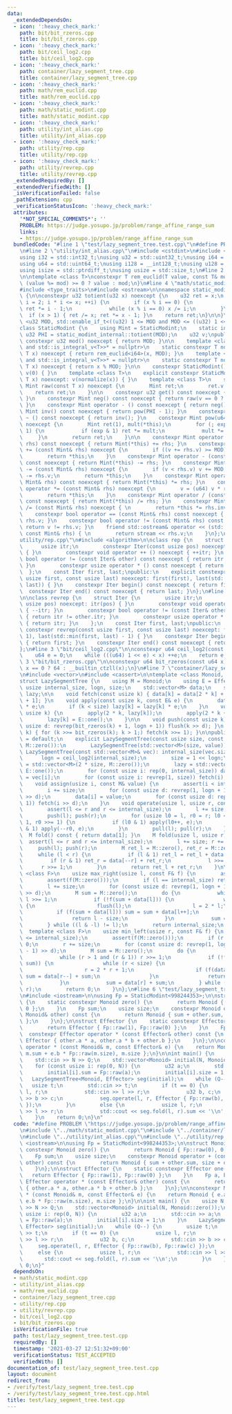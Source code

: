 ```yaml
---
data:
  _extendedDependsOn:
  - icon: ':heavy_check_mark:'
    path: bit/bit_rzeros.cpp
    title: bit/bit_rzeros.cpp
  - icon: ':heavy_check_mark:'
    path: bit/ceil_log2.cpp
    title: bit/ceil_log2.cpp
  - icon: ':heavy_check_mark:'
    path: container/lazy_segment_tree.cpp
    title: container/lazy_segment_tree.cpp
  - icon: ':heavy_check_mark:'
    path: math/rem_euclid.cpp
    title: math/rem_euclid.cpp
  - icon: ':heavy_check_mark:'
    path: math/static_modint.cpp
    title: math/static_modint.cpp
  - icon: ':heavy_check_mark:'
    path: utility/int_alias.cpp
    title: utility/int_alias.cpp
  - icon: ':heavy_check_mark:'
    path: utility/rep.cpp
    title: utility/rep.cpp
  - icon: ':heavy_check_mark:'
    path: utility/revrep.cpp
    title: utility/revrep.cpp
  _extendedRequiredBy: []
  _extendedVerifiedWith: []
  _isVerificationFailed: false
  _pathExtension: cpp
  _verificationStatusIcon: ':heavy_check_mark:'
  attributes:
    '*NOT_SPECIAL_COMMENTS*': ''
    PROBLEM: https://judge.yosupo.jp/problem/range_affine_range_sum
    links:
    - https://judge.yosupo.jp/problem/range_affine_range_sum
  bundledCode: "#line 1 \"test/lazy_segment_tree.test.cpp\"\n#define PROBLEM \"https://judge.yosupo.jp/problem/range_affine_range_sum\"\
    \n#line 2 \"utility/int_alias.cpp\"\n#include <cstdint>\n#include <cstddef>\n\n\
    using i32 = std::int32_t;\nusing u32 = std::uint32_t;\nusing i64 = std::int64_t;\n\
    using u64 = std::uint64_t;\nusing i128 = __int128_t;\nusing u128 = __uint128_t;\n\
    using isize = std::ptrdiff_t;\nusing usize = std::size_t;\n#line 2 \"math/rem_euclid.cpp\"\
    \n\ntemplate <class T>\nconstexpr T rem_euclid(T value, const T& mod) {\n    return\
    \ (value %= mod) >= 0 ? value : mod;\n}\n#line 4 \"math/static_modint.cpp\"\n\
    #include <type_traits>\n#include <ostream>\n\nnamespace static_modint_internal\
    \ {\n\nconstexpr u32 totient(u32 x) noexcept {\n    u32 ret = x;\n    for (u32\
    \ i = 2; i * i <= x; ++i) {\n        if (x % i == 0) {\n            ret /= i;\
    \ ret *= i - 1;\n            while (x % i == 0) x /= i;\n        }\n    }\n  \
    \  if (x > 1) { ret /= x; ret *= x - 1; }\n    return ret;\n}\n\n}\n\ntemplate\
    \ <u32 MOD, std::enable_if_t<((u32) 1 <= MOD and MOD <= ((u32) 1 << 31))>* = nullptr>\n\
    class StaticModint {\n    using Mint = StaticModint;\n    static inline constexpr\
    \ u32 PHI = static_modint_internal::totient(MOD);\n    u32 v;\npublic:\n    static\
    \ constexpr u32 mod() noexcept { return MOD; }\n\n    template <class T, std::enable_if_t<std::is_signed_v<T>\
    \ and std::is_integral_v<T>>* = nullptr>\n    static constexpr T normalize(const\
    \ T x) noexcept { return rem_euclid<i64>(x, MOD); }\n    template <class T, std::enable_if_t<std::is_unsigned_v<T>\
    \ and std::is_integral_v<T>>* = nullptr>\n    static constexpr T normalize(const\
    \ T x) noexcept { return x % MOD; }\n\n    constexpr StaticModint() noexcept:\
    \ v(0) { }\n    template <class T>\n    explicit constexpr StaticModint(const\
    \ T x) noexcept: v(normalize(x)) { }\n    template <class T>\n    static constexpr\
    \ Mint raw(const T x) noexcept {\n        Mint ret;\n        ret.v = x;\n    \
    \    return ret;\n    }\n\n    constexpr u32 get() const noexcept { return v;\
    \ }\n    constexpr Mint neg() const noexcept { return raw(v == 0 ? 0 : MOD - v);\
    \ }\n    constexpr Mint operator - () const noexcept { return neg(); }\n    constexpr\
    \ Mint inv() const noexcept { return pow(PHI - 1); }\n    constexpr Mint operator\
    \ ~ () const noexcept { return inv(); }\n    constexpr Mint pow(u64 exp) const\
    \ noexcept {\n        Mint ret(1), mult(*this);\n        for (; exp > 0; exp >>=\
    \ 1) {\n            if (exp & 1) ret *= mult;\n            mult *= mult;\n   \
    \     }\n        return ret;\n    }\n\n    constexpr Mint operator + (const Mint&\
    \ rhs) const noexcept { return Mint(*this) += rhs; }\n    constexpr Mint& operator\
    \ += (const Mint& rhs) noexcept {\n        if ((v += rhs.v) >= MOD) v -= MOD;\n\
    \        return *this;\n    }\n    constexpr Mint operator - (const Mint& rhs)\
    \ const noexcept { return Mint(*this) -= rhs; }\n    constexpr Mint& operator\
    \ -= (const Mint& rhs) noexcept {\n        if (v < rhs.v) v += MOD;\n        v\
    \ -= rhs.v;\n        return *this;\n    }\n    constexpr Mint operator * (const\
    \ Mint& rhs) const noexcept { return Mint(*this) *= rhs; }\n    constexpr Mint&\
    \ operator *= (const Mint& rhs) noexcept {\n        v = (u64) v * rhs.v % MOD;\n\
    \        return *this;\n    }\n    constexpr Mint operator / (const Mint& rhs)\
    \ const noexcept { return Mint(*this) /= rhs; }\n    constexpr Mint& operator\
    \ /= (const Mint& rhs) noexcept { \n        return *this *= rhs.inv();\n    }\n\
    \    constexpr bool operator == (const Mint& rhs) const noexcept { return v ==\
    \ rhs.v; }\n    constexpr bool operator != (const Mint& rhs) const noexcept {\
    \ return v != rhs.v; }\n    friend std::ostream& operator << (std::ostream& stream,\
    \ const Mint& rhs) { \n        return stream << rhs.v;\n    }\n};\n#line 3 \"\
    utility/rep.cpp\"\n#include <algorithm>\n\nclass rep {\n    struct Iter {\n  \
    \      usize itr;\n        constexpr Iter(const usize pos) noexcept: itr(pos)\
    \ { }\n        constexpr void operator ++ () noexcept { ++itr; }\n        constexpr\
    \ bool operator != (const Iter& other) const noexcept { return itr != other.itr;\
    \ }\n        constexpr usize operator * () const noexcept { return itr; }\n  \
    \  };\n    const Iter first, last;\npublic:\n    explicit constexpr rep(const\
    \ usize first, const usize last) noexcept: first(first), last(std::max(first,\
    \ last)) { }\n    constexpr Iter begin() const noexcept { return first; }\n  \
    \  constexpr Iter end() const noexcept { return last; }\n};\n#line 4 \"utility/revrep.cpp\"\
    \n\nclass revrep {\n    struct Iter {\n        usize itr;\n        constexpr Iter(const\
    \ usize pos) noexcept: itr(pos) { }\n        constexpr void operator ++ () noexcept\
    \ { --itr; }\n        constexpr bool operator != (const Iter& other) const noexcept\
    \ { return itr != other.itr; }\n        constexpr usize operator * () const noexcept\
    \ { return itr; }\n    };\n    const Iter first, last;\npublic:\n    explicit\
    \ constexpr revrep(const usize first, const usize last) noexcept: first(last -\
    \ 1), last(std::min(first, last) - 1) { }\n    constexpr Iter begin() const noexcept\
    \ { return first; }\n    constexpr Iter end() const noexcept { return last; }\n\
    };\n#line 3 \"bit/ceil_log2.cpp\"\n\nconstexpr u64 ceil_log2(const u64 x) {\n\
    \    u64 e = 0;\n    while (((u64) 1 << e) < x) ++e;\n    return e;\n}\n#line\
    \ 3 \"bit/bit_rzeros.cpp\"\n\nconstexpr u64 bit_rzeros(const u64 x) {\n    return\
    \ x == 0 ? 64 : __builtin_ctzll(x);\n}\n#line 7 \"container/lazy_segment_tree.cpp\"\
    \n#include <vector>\n#include <cassert>\n\ntemplate <class Monoid, class Effector>\n\
    struct LazySegmentTree {\n    using M = Monoid;\n    using E = Effector;\n   \
    \ usize internal_size, logn, size;\n    std::vector<M> data;\n    std::vector<E>\
    \ lazy;\n\n    void fetch(const usize k) { data[k] = data[2 * k] + data[2 * k\
    \ + 1]; }\n    void apply(const usize k, const E& e) {\n        data[k] = data[k]\
    \ * e;\n        if (k < size) lazy[k] = lazy[k] * e;\n    }\n    void flush(const\
    \ usize k) {\n        apply(2 * k, lazy[k]);\n        apply(2 * k + 1, lazy[k]);\n\
    \        lazy[k] = E::one();\n    }\n\n    void push(const usize k) { for (const\
    \ usize d: revrep(bit_rzeros(k) + 1, logn + 1)) flush(k >> d); }\n    void pull(usize\
    \ k) { for (k >>= bit_rzeros(k); k > 1;) fetch(k >>= 1); }\n\npublic:\n    LazySegmentTree()\
    \ = default;\n    explicit LazySegmentTree(const usize size, const M& value =\
    \ M::zero()):\n        LazySegmentTree(std::vector<M>(size, value)) { }\n    explicit\
    \ LazySegmentTree(const std::vector<M>& vec): internal_size(vec.size()) {\n  \
    \      logn = ceil_log2(internal_size);\n        size = 1 << logn;\n        data\
    \ = std::vector<M>(2 * size, M::zero());\n        lazy = std::vector<E>(size,\
    \ E::one());\n        for (const usize i: rep(0, internal_size)) data[size + i]\
    \ = vec[i];\n        for (const usize i: revrep(1, size)) fetch(i);\n    }\n\n\
    \    void assign(usize i, const M& value) {\n        assert(i < internal_size);\n\
    \        i += size;\n        for (const usize d: revrep(1, logn + 1)) flush(i\
    \ >> d);\n        data[i] = value;\n        for (const usize d: rep(1, logn +\
    \ 1)) fetch(i >> d);\n    }\n    void operate(usize l, usize r, const E& e) {\n\
    \        assert(l <= r and r <= internal_size);\n        l += size; r += size;\n\
    \        push(l); push(r);\n        for (usize l0 = l, r0 = r; l0 < r0; l0 >>=\
    \ 1, r0 >>= 1) {\n            if (l0 & 1) apply(l0++, e);\n            if (r0\
    \ & 1) apply(--r0, e);\n        }\n        pull(l); pull(r);\n    }\n    \n  \
    \  M fold() const { return data[1]; }\n    M fold(usize l, usize r) {\n      \
    \  assert(l <= r and r <= internal_size);\n        l += size; r += size;\n   \
    \     push(l); push(r);\n        M ret_l = M::zero(), ret_r = M::zero();\n   \
    \     while (l < r) {\n            if (l & 1) ret_l = ret_l + data[l++];\n   \
    \         if (r & 1) ret_r = data[--r] + ret_r;\n            l >>= 1;\n      \
    \      r >>= 1;\n        }\n        return ret_l + ret_r;\n    }\n\n    template\
    \ <class F>\n    usize max_right(usize l, const F& f) {\n        assert(l <= internal_size);\n\
    \        assert(f(M::zero()));\n        if (l == internal_size) return internal_size;\n\
    \        l += size;\n        for (const usize d: revrep(1, logn + 1)) flush(l\
    \ >> d);\n        M sum = M::zero();\n        do {\n            while (!(l & 1))\
    \ l >>= 1;\n            if (!f(sum + data[l])) {\n                while (l < size)\
    \ {\n                    flush(l);\n                    l = 2 * l;\n         \
    \           if (f(sum + data[l])) sum = sum + data[l++];\n                }\n\
    \                return l - size;\n            }\n            sum = sum + data[l++];\n\
    \        } while ((l & -l) != l);\n        return internal_size;\n    }\n\n  \
    \  template <class F>\n    usize min_left(usize r, const F& f) {\n        assert(r\
    \ <= internal_size);\n        assert(f(M::zero()));\n        if (r == 0) return\
    \ 0;\n        r += size;\n        for (const usize d: revrep(1, logn + 1)) flush((r\
    \ - 1) >> d);\n        M sum = M::zero();\n        do {\n            r -= 1;\n\
    \            while (r > 1 and (r & 1)) r >>= 1;\n            if (!f(data[r] +\
    \ sum)) {\n                while (r < size) {\n                    flush(r);\n\
    \                    r = 2 * r + 1;\n                    if (f(data[r] + sum))\
    \ sum = data[r--] + sum;\n                }\n                return r + 1 - size;\n\
    \            }\n            sum = data[r] + sum;\n        } while ((r & -r) !=\
    \ r);\n        return 0;\n    }\n};\n#line 6 \"test/lazy_segment_tree.test.cpp\"\
    \n#include <iostream>\n\nusing Fp = StaticModint<998244353>;\n\nstruct Monoid\
    \ {\n    static constexpr Monoid zero() {\n        return Monoid { Fp::raw(0),\
    \ 0 };\n    }\n    Fp sum;\n    usize size;\n    constexpr Monoid operator + (const\
    \ Monoid& other) const {\n        return Monoid { sum + other.sum, size + other.size\
    \ };\n    }\n};\n\nstruct Effector {\n    static constexpr Effector one() {\n\
    \        return Effector { Fp::raw(1), Fp::raw(0) };\n    }\n    Fp a, b;\n  \
    \  constexpr Effector operator * (const Effector& other) const {\n        return\
    \ Effector { other.a * a, other.a * b + other.b };\n    }\n};\n\nconstexpr Monoid\
    \ operator * (const Monoid& m, const Effector& e) {\n    return Monoid { e.a *\
    \ m.sum + e.b * Fp::raw(m.size), m.size };\n}\n\nint main() {\n    usize N, Q;\n\
    \    std::cin >> N >> Q;\n    std::vector<Monoid> initial(N, Monoid::zero());\n\
    \    for (const usize i: rep(0, N)) {\n        u32 a;\n        std::cin >> a;\n\
    \        initial[i].sum = Fp::raw(a);\n        initial[i].size = 1;\n    }\n \
    \   LazySegmentTree<Monoid, Effector> seg(initial);\n    while (Q--) {\n     \
    \   usize t;\n        std::cin >> t;\n        if (t == 0) {\n            usize\
    \ l, r;\n            std::cin >> l >> r;\n            u32 b, c;\n            std::cin\
    \ >> b >> c;\n            seg.operate(l, r, Effector { Fp::raw(b), Fp::raw(c)\
    \ });\n        }\n        else {\n            usize l, r;\n            std::cin\
    \ >> l >> r;\n            std::cout << seg.fold(l, r).sum << '\\n';\n        }\n\
    \    }\n    return 0;\n}\n"
  code: "#define PROBLEM \"https://judge.yosupo.jp/problem/range_affine_range_sum\"\
    \n#include \"../math/static_modint.cpp\"\n#include \"../container/lazy_segment_tree.cpp\"\
    \n#include \"../utility/int_alias.cpp\"\n#include \"../utility/rep.cpp\"\n#include\
    \ <iostream>\n\nusing Fp = StaticModint<998244353>;\n\nstruct Monoid {\n    static\
    \ constexpr Monoid zero() {\n        return Monoid { Fp::raw(0), 0 };\n    }\n\
    \    Fp sum;\n    usize size;\n    constexpr Monoid operator + (const Monoid&\
    \ other) const {\n        return Monoid { sum + other.sum, size + other.size };\n\
    \    }\n};\n\nstruct Effector {\n    static constexpr Effector one() {\n     \
    \   return Effector { Fp::raw(1), Fp::raw(0) };\n    }\n    Fp a, b;\n    constexpr\
    \ Effector operator * (const Effector& other) const {\n        return Effector\
    \ { other.a * a, other.a * b + other.b };\n    }\n};\n\nconstexpr Monoid operator\
    \ * (const Monoid& m, const Effector& e) {\n    return Monoid { e.a * m.sum +\
    \ e.b * Fp::raw(m.size), m.size };\n}\n\nint main() {\n    usize N, Q;\n    std::cin\
    \ >> N >> Q;\n    std::vector<Monoid> initial(N, Monoid::zero());\n    for (const\
    \ usize i: rep(0, N)) {\n        u32 a;\n        std::cin >> a;\n        initial[i].sum\
    \ = Fp::raw(a);\n        initial[i].size = 1;\n    }\n    LazySegmentTree<Monoid,\
    \ Effector> seg(initial);\n    while (Q--) {\n        usize t;\n        std::cin\
    \ >> t;\n        if (t == 0) {\n            usize l, r;\n            std::cin\
    \ >> l >> r;\n            u32 b, c;\n            std::cin >> b >> c;\n       \
    \     seg.operate(l, r, Effector { Fp::raw(b), Fp::raw(c) });\n        }\n   \
    \     else {\n            usize l, r;\n            std::cin >> l >> r;\n     \
    \       std::cout << seg.fold(l, r).sum << '\\n';\n        }\n    }\n    return\
    \ 0;\n}"
  dependsOn:
  - math/static_modint.cpp
  - utility/int_alias.cpp
  - math/rem_euclid.cpp
  - container/lazy_segment_tree.cpp
  - utility/rep.cpp
  - utility/revrep.cpp
  - bit/ceil_log2.cpp
  - bit/bit_rzeros.cpp
  isVerificationFile: true
  path: test/lazy_segment_tree.test.cpp
  requiredBy: []
  timestamp: '2021-03-27 12:51:32+09:00'
  verificationStatus: TEST_ACCEPTED
  verifiedWith: []
documentation_of: test/lazy_segment_tree.test.cpp
layout: document
redirect_from:
- /verify/test/lazy_segment_tree.test.cpp
- /verify/test/lazy_segment_tree.test.cpp.html
title: test/lazy_segment_tree.test.cpp
---
```


